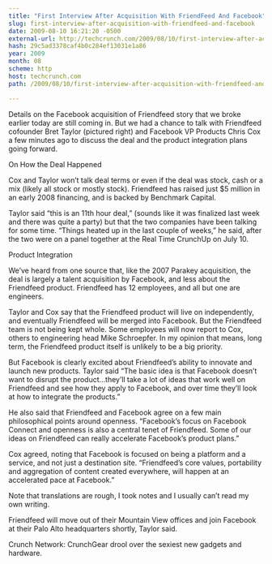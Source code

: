 ```yaml
---
title: "First Interview After Acquisition With FriendFeed And Facebook"
slug: first-interview-after-acquisition-with-friendfeed-and-facebook
date: 2009-08-10 16:21:20 -0500
external-url: http://techcrunch.com/2009/08/10/first-interview-after-acquisition-with-friendfeed-and-facebook/
hash: 29c5ad3378caf4b0c284ef13031e1a86
year: 2009
month: 08
scheme: http
host: techcrunch.com
path: /2009/08/10/first-interview-after-acquisition-with-friendfeed-and-facebook/

---
```


Details on the Facebook acquisition of Friendfeed story that we broke earlier today are still coming in. But we had a chance to talk with Friendfeed cofounder Bret Taylor (pictured right) and Facebook VP Products Chris Cox a few minutes ago to discuss the deal and the product integration plans going forward.

On How the Deal Happened

Cox and Taylor won’t talk deal terms or even if the deal was stock, cash or a mix (likely all stock or mostly stock). Friendfeed has raised just $5 million in an early 2008 financing, and is backed by Benchmark Capital.

Taylor said “this is an 11th hour deal,” (sounds like it was finalized last week and there was quite a party) but that the two companies have been talking for some time. “Things heated up in the last couple of weeks,” he said, after the two were on a panel together at the Real Time CrunchUp on July 10.

Product Integration

We’ve heard from one source that, like the 2007 Parakey acquisition, the deal is largely a talent acquisition by Facebook, and less about the Friendfeed product. Friendfeed has 12 employees, and all but one are engineers.

Taylor and Cox say that the Friendfeed product will live on independently, and eventually Friendfeed will be merged into Facebook. But the Friendfeed team is not being kept whole. Some employees will now report to Cox, others to engineering head Mike Schroepfer. In my opinion that means, long term, the Friendfeed product itself is unlikely to be a big priority.

But Facebook is clearly excited about Friendfeed’s ability to innovate and launch new products. Taylor said “The basic idea is that Facebook doesn’t want to disrupt the product…they’ll take a lot of ideas that work well on Friendfeed and see how they apply to Facebook, and over time they’ll look at how to integrate the products.”

He also said that Friendfeed and Facebook agree on a few main philosophical points around openness. “Facebook’s focus on Facebook Connect and openness is also a central tenet of Friendfeed. Some of our ideas on Friendfeed can really accelerate Facebook’s product plans.”

Cox agreed, noting that Facebook is focused on being a platform and a service, and not just a destination site. “Friendfeed’s core values, portability and aggregation of content created everywhere, will happen at an accelerated pace at Facebook.”

Note that translations are rough, I took notes and I usually can’t read my own writing. 

Friendfeed will move out of their Mountain View offices and join Facebook at their Palo Alto headquarters shortly, Taylor said.

Crunch Network:  CrunchGear drool over the sexiest new gadgets and hardware.






    

